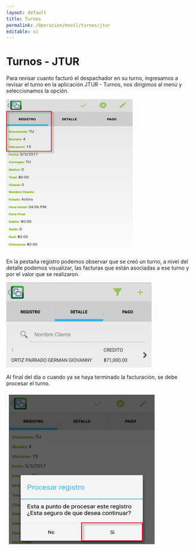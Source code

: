 ```yaml
---
layout: default
title: Turnos
permalink: /Operacion/movil/turnos/jtur
editable: si
---
```


# Turnos - JTUR

Para revisar cuanto facturó el despachador en su turno, ingresamos a revisar el turno en la aplicación JTUR - Turnos, nos dirigimos al menú y seleccionamos la opción.  

![](jtur.png)

En la pestaña registro podemos observar que se creó un turno, a nivel del detalle podemos visualizar, las facturas que están asociadas a ese turno y por el valor que se realizaron.  

![](jtur1.png)

Al final del día o cuando ya se haya terminado la facturación, se debe procesar el turno.  

![](jtur2.png)

